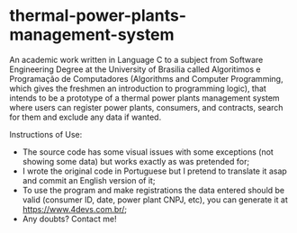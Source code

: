 # thermal-power-plants-management-system

An academic work written in Language C to a subject from Software Engineering Degree at the University of Brasilia called Algoritimos e Programação de Computadores
(Algorithms and Computer Programming, which gives the freshmen an introduction to programming logic), that intends to be a prototype of a thermal power plants
management system where users can register power plants, consumers, and contracts, search for them and exclude any data if wanted.

Instructions of Use:
- The source code has some visual issues with some exceptions (not showing some data) but works exactly as was pretended for;
- I wrote the original code in Portuguese but I pretend to translate it asap and commit an English version of it;
- To use the program and make registrations the data entered should be valid (consumer ID, date, power plant CNPJ, etc), you can generate it at https://www.4devs.com.br/;
- Any doubts? Contact me!
